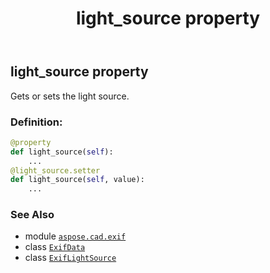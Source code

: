 ﻿---
title: light_source property
second_title: Aspose.CAD for Python via .NET API References
description: 
type: docs
weight: 790
url: /python-net/aspose.cad.exif/exifdata/light_source/
is_root: false
---

## light_source property


Gets or sets the light source.
### Definition:
```python
@property
def light_source(self):
    ...
@light_source.setter
def light_source(self, value):
    ...
```

### See Also
* module [`aspose.cad.exif`](../../)
* class [`ExifData`](/cad/python-net/aspose.cad.exif/exifdata)
* class [`ExifLightSource`](/cad/python-net/aspose.cad.exif.enums/exiflightsource)

